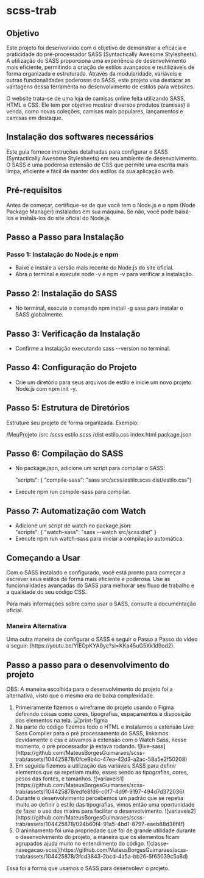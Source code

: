 # scss-trab

## Objetivo

<p>
    Este projeto foi desenvolvido com o objetivo de demonstrar a eficácia e praticidade do pré-processador SASS (Syntactically Awesome Stylesheets). A utilização do SASS proporciona uma experiência de desenvolvimento mais eficiente, permitindo a criação de estilos avançados e reutilizáveis de forma organizada e estruturada. Através da modularidade, variáveis e outras funcionalidades poderosas do SASS, este projeto visa destacar as vantagens dessa ferramenta no desenvolvimento de estilos para websites. 
</p>

<p>
    O website trata-se de uma loja de camisas online feita utilizando SASS, HTML e CSS. Ele tem por objetivo mostrar diversos produtos (camisas) à venda, como novas coleções, camisas mais populares, lançamentos e camisas em destaque.
</p>

## Instalação dos softwares necessários

<p>
    Este guia fornece instruções detalhadas para configurar o SASS (Syntactically Awesome Stylesheets) em seu ambiente de desenvolvimento. O SASS é uma poderosa extensão de CSS que permite uma escrita mais limpa, eficiente e fácil de manter dos estilos da sua aplicação web.
</p>

<h2>
    Pré-requisitos
</h2>

<p>
    Antes de começar, certifique-se de que você tem o Node.js e o npm (Node Package Manager) instalados em sua máquina. Se não, você pode baixá-los e instalá-los do site oficial do Node.js.
</p>

<h2>
    Passo a Passo para Instalação
</h2>

<h3>
    Passo 1: Instalação do Node.js e npm
</h3>

<ul>
    <li>Baixe e instale a versão mais recente do Node.js do site oficial.</li>
    <li>Abra o terminal e execute node -v e npm -v para verificar a instalação.</li>
</ul>

<h2>
    Passo 2: Instalação do SASS
</h2>

<ul>
    <li>No terminal, execute o comando npm install -g sass para instalar o SASS globalmente.</li>
</ul>

<h2>
    Passo 3: Verificação da Instalação
</h2>

<ul>
    <li>Confirme a instalação executando sass --version no terminal.</li>
</ul>

<h2>Passo 4: Configuração do Projeto</h2>

<ul>
    <li>Crie um diretório para seus arquivos de estilo e inicie um novo projeto Node.js com npm init -y.</li>
</ul>

<h2>Passo 5: Estrutura de Diretórios</h2>

<p>Estruture seu projeto de forma organizada. Exemplo: </p>
<p>/MeuProjeto
  /src
    /scss
      estilo.scss
  /dist
    estilo.css
  index.html
  package.json</p>

  <h2>Passo 6: Compilação do SASS</h2>

  <ul>
      <li>No package.json, adicione um script para compilar o SASS:</li>
      <p>"scripts": {
      "compile-sass": "sass src/scss/estilo.scss dist/estilo.css"}</p>
        <li>Execute npm run compile-sass para compilar.</li>
  </ul>

<h2>
    Passo 7: Automatização com Watch
</h2>

<ul>
    <li>Adicione um script de watch no package.json:</li>
    "scripts": {
  "watch-sass": "sass --watch src/scss:dist"
}
    <li>Execute npm run watch-sass para iniciar a compilação automática.</li>
</ul>

<h2>Começando a Usar</h2>

<p>Com o SASS instalado e configurado, você está pronto para começar a escrever seus estilos de forma mais eficiente e poderosa. Use as funcionalidades avançadas do SASS para melhorar seu fluxo de trabalho e a qualidade do seu código CSS.</p>
<p>Para mais informações sobre como usar o SASS, consulte a documentação oficial.</p>

<h3>Maneira Alternativa</h3> 

<p>Uma outra maneira de configurar o SASS é seguir o Passo a Passo do vídeo a seguir: (https://youtu.be/YIEOpKYA9yc?si=KKa45uG5Xk1d9od2). </p>

## Passo a passo para o desenvolvimento do projeto
<p>OBS: A maneira escolhida para o desenvolvimento do projeto foi a alternativa, visto que o mesmo era de baixa complexidade.</p>
<ol>
    <li>
        Primeiramente fizemos o wireframe do projeto usando o Figma definindo coisas como cores, tipografias, espaçamentos e disposição dos elementos na tela.
         <img alt="print-figma" src="https://github.com/MateusBorgesGuimaraes/scss-trab/assets/104425878/19b05387-60a8-4f54-98be-bc8ab4c5c0cb">
    </li>
    <li>
        Na parte do código fizemos todo o HTML e instalamos a extensão Live Sass Compiler para o pré processamento do SASS, linkamos devidamente o css e ativamos a extensão com o Watch Sass, nesse momento, o pré processador já estava rodando.
        ![live-sass](https://github.com/MateusBorgesGuimaraes/scss-trab/assets/104425878/0fce9b4c-47ea-42d3-a2ac-58a5e2f50208)
    </li>
    <li>
        Em seguida fizemos a utilização das variáveis SASS para definir elementos que se repetiam muito, esses sendo as tipografias, cores, pesos das fontes, e tamanhos.
        ![variaveis1](https://github.com/MateusBorgesGuimaraes/scss-trab/assets/104425878/edfe8fd6-c0f7-4d9f-9197-494d7d372036)
    </li>
    <li>
        Durante o desenvolvimento percebemos um padrão que se repetia muito ao definir o estilo das tipografias, vimos então uma oportunidade de fazer o uso dos mixins para facilitar o desenvolvimento.
        ![variaveis2](https://github.com/MateusBorgesGuimaraes/scss-trab/assets/104425878/024b60f4-91a5-4bd1-8797-eaeb88d38f4f)
    </li>
    <li>
        O aninhamento foi uma propriedade que foi de grande utilidade durante o desenvolvimento do projeto, a maneira que os elementos ficam agrupados ajuda muito no entendimento do código.
        ![classe-navegacao-scss](https://github.com/MateusBorgesGuimaraes/scss-trab/assets/104425878/3fcd3843-2bcd-4a5a-bb26-5f65039c5a8d)
    </li>
</ol>

<p>Essa foi a forma que usamos o SASS para desenvolevr o projeto.</p>
